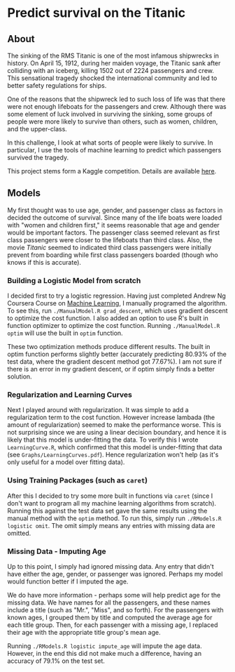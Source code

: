 # Predict survival on the Titanic

## About

The sinking of the RMS Titanic is one of the most infamous shipwrecks in history.  On April 15, 1912, during her maiden voyage, the Titanic sank after colliding with an iceberg, killing 1502 out of 2224 passengers and crew. This sensational tragedy shocked the international community and led to better safety regulations for ships.

One of the reasons that the shipwreck led to such loss of life was that there were not enough lifeboats for the passengers and crew. Although there was some element of luck involved in surviving the sinking, some groups of people were more likely to survive than others, such as women, children, and the upper-class.

In this challenge, I look at what sorts of people were likely to survive. In particular, I use the tools of machine learning to predict which passengers survived the tragedy.

This project stems form a Kaggle competition.  Details are available [here][1].

## Models

My first thought was to use age, gender, and passenger class as factors in decided the outcome of survival.  Since many of the life boats were loaded with "women and children first," it seems reasonable that age and gender would be important factors.  The passenger class seemed relevant as first class passengers were closer to the lifeboats than third class.  Also, the movie *Titanic* seemed to indicated third class passengers were initially prevent from boarding while first class passengers boarded (though who knows if this is accurate).

### Building a Logistic Model from scratch

I decided first to try a logistic regression.  Having just completed Andrew Ng Coursera Course on [Machine Learning][2], I manually programed the algorithm.  To see this, run `./ManualModel.R grad_descent`, which uses gradient descent to optimize the cost function.  I also added an option to use R's built in function optimizer to optimize the cost function.  Running `./ManualModel.R optim` will use the built in `optim` function.  

These two optimization methods produce different results.  The built in optim function performs slightly better (accurately predicting 80.93% of the test data, where the gradient descent method got 77.67%).  I am not sure if there is an error in my gradient descent, or if optim simply finds a better solution.

### Regularization and Learning Curves

Next I played around with regularization.  It was simple to add a regularization term to the cost function.  However increase lambada (the amount of regularization) seemed to make the performance worse.  This is not surprising since we are using a linear decision boundary, and hence it is likely that this model is under-fitting the data.  To verify this I wrote `LearningCurve.R`, which confirmed that this model is under-fitting that data (see `Graphs/LearningCurves.pdf`).  Hence regularization won't help (as it's only useful for a model over fitting data).

### Using Training Packages (such as `caret`)

After this I decided to try some more built in functions via `caret` (since I don't want to program all my machine learning algorithms from scratch).  Running this against the test data set gave the same results using the manual method with the `optim` method.  To run this, simply run `./RModels.R logistic omit`.  The omit simply means any entries with missing data are omitted.

### Missing Data - Imputing Age

Up to this point, I simply had ignored missing data.  Any entry that didn't have either the age, gender, or passenger was ignored.  Perhaps my model would function better if I imputed the age.

We do have more information - perhaps some will help predict age for the missing data.  We have names for all the passengers, and these names include a title (such as "Mr.", "Miss", and so forth).  For the passengers with known ages, I grouped them by title and computed the average age for each title group.  Then, for each passenger with a missing age, I replaced their age with the appropriate title group's mean age. 

Running `./RModels.R logistic impute_age` will impute the age data.  However, in the end this did not make much a difference, having an accuracy of 79.1% on the test set.

[1]: http://www.kaggle.com/c/titanic-gettingStarted
[2]: https://www.coursera.org/course/ml